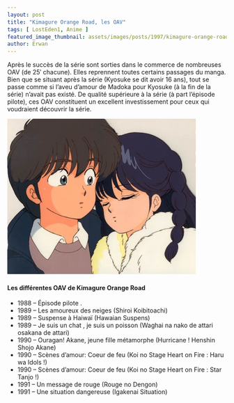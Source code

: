 ```yaml
---
layout: post
title: "Kimagure Orange Road, les OAV"
tags: [ LostEden1, Anime ]
featured_image_thumbnail: assets/images/posts/1997/kimagure-orange-road-oav.jpg
author: Erwan
---
```


Après le succès de la série sont sorties dans le commerce de nombreuses OAV (de 25′ chacune). Elles reprennent toutes certains passages du manga. Bien que se situant après la série (Kyosuke se dit avoir 16 ans), tout se passe comme si l’aveu d’amour de Madoka pour Kyosuke (à la fin de la série) n’avait pas existé. De qualité supérieure à la série (à part l’épisode pilote), ces OAV constituent un excellent investissement pour ceux qui voudraient découvrir la série.

![Kimagure Orange Road, les OAV](assets/images/posts/1997/kimagure-orange-road-oav.jpg)

#### Les différentes OAV de Kimagure Orange Road

- 1988 – Épisode pilote .
- 1989 –  Les amoureux des neiges (Shiroi Koibitoachi)
- 1989 – Suspense à Haiwaï (Hawaian Suspens)
- 1989 – Je suis un chat , je suis un poisson (Waghai na nako de attari osakana de attari)
- 1990 – Ouragan! Akane, jeune fille métamorphe (Hurricane ! Henshin Shojo Akane)
- 1990 – Scènes d’amour: Coeur de feu (Koi no Stage Heart on Fire : Haru wa Idols !)
- 1990 – Scènes d’amour: Coeur de feu (Koi no Stage Heart on Fire : Star Tanjo !)
- 1991 – Un message de rouge (Rouge no Dengon)
- 1991 – Une situation dangereuse (Igakenai Situation)